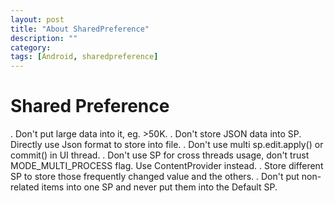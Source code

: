 ```yaml
---
layout: post
title: "About SharedPreference"
description: ""
category: 
tags: [Android, sharedpreference]
---
```

# Shared Preference
. Don't put large data into it, eg. >50K.
. Don't store JSON data into SP. Directly use Json format to store into file.
. Don't use multi sp.edit.apply() or commit() in UI thread.
. Don't use SP for cross threads usage, don't trust MODE_MULTI_PROCESS flag. Use ContentProvider instead.
. Store different SP to store those frequently changed value and the others.
. Don't put non-related items into one SP and never put them into the Default SP.
